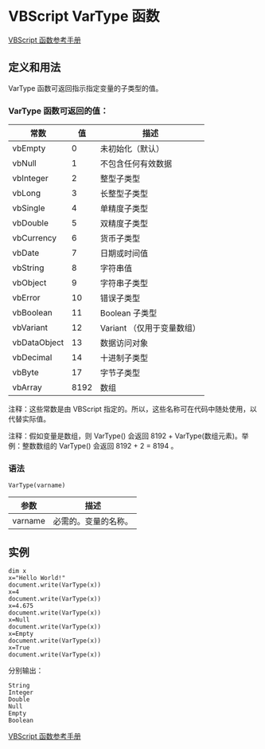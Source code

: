# VBScript VarType 函数

[VBScript 函数参考手册](/vbscript/vbscript_ref_functions.asp "VBScript 函数")

## 定义和用法

VarType 函数可返回指示指定变量的子类型的值。

### VarType 函数可返回的值：

| 常数 | 值 | 描述 |
| --- | --- | --- |
| vbEmpty | 0 | 未初始化（默认） |
| vbNull | 1 | 不包含任何有效数据 |
| vbInteger | 2 | 整型子类型 |
| vbLong | 3 | 长整型子类型 |
| vbSingle | 4 | 单精度子类型 |
| vbDouble | 5 | 双精度子类型 |
| vbCurrency | 6 | 货币子类型 |
| vbDate | 7 | 日期或时间值 |
| vbString | 8 | 字符串值 |
| vbObject | 9 | 字符串子类型 |
| vbError | 10 | 错误子类型 |
| vbBoolean | 11 | Boolean 子类型 |
| vbVariant | 12 | Variant （仅用于变量数组） |
| vbDataObject | 13 | 数据访问对象 |
| vbDecimal | 14 | 十进制子类型 |
| vbByte | 17 | 字节子类型 |
| vbArray | 8192 | 数组 |

注释：这些常数是由 VBScript 指定的。所以，这些名称可在代码中随处使用，以代替实际值。

注释：假如变量是数组，则 VarType() 会返回 8192 + VarType(数组元素)。举例：整数数组的 VarType() 会返回 8192 + 2 = 8194 。

### 语法

```
VarType(varname)
```

| 参数 | 描述 |
| --- | --- |
| varname | 必需的。变量的名称。 |

## 实例

```
dim x
x="Hello World!"
document.write(VarType(x))
x=4
document.write(VarType(x))
x=4.675
document.write(VarType(x))
x=Null
document.write(VarType(x))
x=Empty
document.write(VarType(x))
x=True
document.write(VarType(x))
```

分别输出：

```
String
Integer
Double
Null
Empty
Boolean
```

[VBScript 函数参考手册](/vbscript/vbscript_ref_functions.asp "VBScript 函数")

